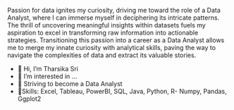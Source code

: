 Passion for data ignites my curiosity, driving me toward the role of a Data Analyst, where I can immerse myself in deciphering its intricate patterns. The thrill of uncovering meaningful insights within datasets fuels my aspiration to excel in transforming raw information into actionable strategies. Transitioning this passion into a career as a Data Analyst allows me to merge my innate curiosity with analytical skills, paving the way to navigate the complexities of data and extract its valuable stories.


- 👋 Hi, I’m Tharsika Sri
- 👀 I’m interested in ...
- 🌱 Striving to become a Data Analyst
- 🚀Skills: Excel, Tableau, PowerBI, SQL, Java, Python, R- Numpy, Pandas, Ggplot2


